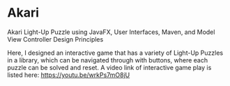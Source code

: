 # Akari
Akari Light-Up Puzzle using JavaFX, User Interfaces, Maven, and Model View Controller Design Principles

Here, I designed an interactive game that has a variety of Light-Up Puzzles in a library, which can be navigated through with buttons, where each puzzle can be solved and reset. 
A video link of interactive game play is listed here: https://youtu.be/wrkPs7mO8jU
